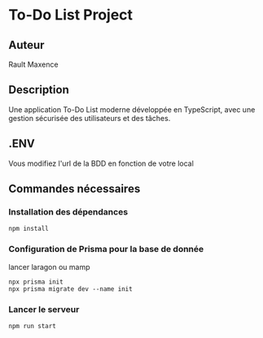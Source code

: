 # To-Do List Project

## Auteur
Rault Maxence

## Description
Une application To-Do List moderne développée en TypeScript, avec une gestion sécurisée des utilisateurs et des tâches.

## .ENV

Vous modifiez l'url de la BDD en fonction de votre local

## Commandes nécessaires

### Installation des dépendances
```
npm install 
```

### Configuration de Prisma pour la base de donnée
lancer laragon ou mamp
```
npx prisma init
npx prisma migrate dev --name init
```

### Lancer le serveur
```
npm run start

```